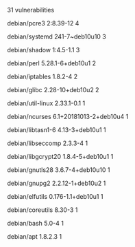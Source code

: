 31 vulnerabilities

⁠debian/pcre3 2:8.39-12
4

debian/systemd 241-7~deb10u10
3

debian/shadow 1:4.5-1.1
3

debian/perl 5.28.1-6+deb10u1
2

debian/iptables 1.8.2-4
2

debian/glibc 2.28-10+deb10u2
2

debian/util-linux 2.33.1-0.1
1

debian/ncurses 6.1+20181013-2+deb10u4
1

debian/libtasn1-6 4.13-3+deb10u1
1

debian/libseccomp 2.3.3-4
1

debian/libgcrypt20 1.8.4-5+deb10u1
1

debian/gnutls28 3.6.7-4+deb10u10
1

debian/gnupg2 2.2.12-1+deb10u2
1

debian/elfutils 0.176-1.1+deb10u1
1

debian/coreutils 8.30-3
1

debian/bash 5.0-4
1

debian/apt 1.8.2.3
1
